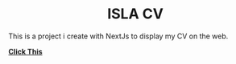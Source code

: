 
<div align="center">
<h1>ISLA CV</h1>
</div>


This is a project i create with NextJs to display my CV on the web.

[**Click This**](https://isla-cv.vercel.app)
